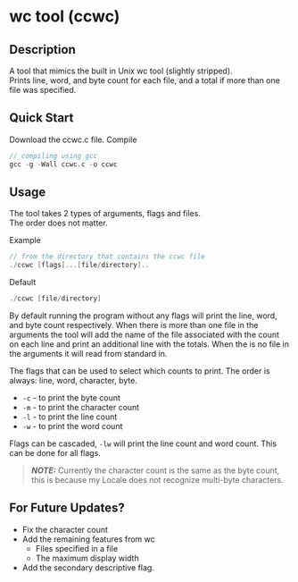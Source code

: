 # wc tool (ccwc)

## Description
A tool that mimics the built in Unix wc tool (slightly stripped).\
Prints line, word, and byte count for each file, and a total if more than one file was specified.

## Quick Start
Download the ccwc.c file.
Compile

```c
// compiling using gcc
gcc -g -Wall ccwc.c -o ccwc
```
## Usage
The tool takes 2 types of arguments, flags and files.\
The order does not matter.

Example
```c
// from the directory that contains the ccwc file
./ccwc [flags]...[file/directory]..
```

Default
```c
./ccwc [file/directory]
```
By default running the program without any flags will print the line, word, and byte count respectively. When there is more than one file in the arguments the tool will add the name of the file associated with the count on each line and print an additional line with the totals. When the is no file in the arguments it will read from standard in.

The flags that can be used to select which counts to print. The order is always: line, word, character, byte.
* `-c` - to print the byte count
* `-m` - to print the character count
* `-l` - to print the line count
* `-w` - to print the word count

Flags can be cascaded, `-lw` will print the line count and word count. This can be done for all flags.

> **_NOTE:_** Currently the character count is the same as the byte count, this is because my Locale does not recognize multi-byte characters.

## For Future Updates?
- Fix the character count
- Add the remaining features from wc
    - Files specified in a file
    - The maximum display width
- Add the secondary descriptive flag.